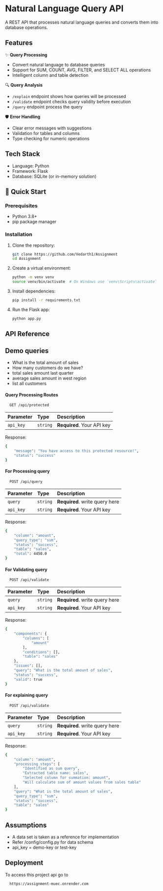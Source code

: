
# Natural Language Query API

A REST API that processes natural language queries and converts them into database operations.


## Features

✨ **Query Processing**
- Convert natural language to database queries
- Support for SUM, COUNT, AVG, FILTER, and SELECT ALL operations
- Intelligent column and table detection

🔍 **Query Analysis**
- `/explain` endpoint shows how queries will be processed
- `/validate` endpoint checks query validity before execution
- `/query` endpoint process the query

🛡️ **Error Handling**
- Clear error messages with suggestions
- Validation for tables and columns
- Type checking for numeric operations



## Tech Stack

- Language: Python
- Framework: Flask
- Database: SQLite (or in-memory solution)

## 🚀 Quick Start

### Prerequisites
- Python 3.8+
- pip package manager

### Installation
1. Clone the repository:
   ```sh
   git clone https://github.com/Vedarth1/Assignment
   cd Assignment
   ```

2. Create a virtual environment:
   ```sh
   python -m venv venv
   source venv/bin/activate  # On Windows use `venv\Scripts\activate`
   ```

3. Install dependencies:
   ```sh
   pip install -r requirements.txt
   ```

4. Run the Flask app:
   ```sh
   python app.py
   ```
## API Reference

## Demo queries
- What is the total amount of sales
- How many customers do we have?
- total sales amount last quarter
- average sales amount in west region
- list all customers

#### Query Processing Routes

```http
  GET /api/protected
```

| Parameter | Type     | Description                |
| :-------- | :------- | :------------------------- |
| `api_key` | `string` | **Required**. Your API key |

Response:
```sh
{
    "message": "You have access to this protected resource!",
    "status": "success"
}   
   ```

#### For Processing query

```http
  POST /api/query
```

| Parameter | Type     | Description                       |
| :-------- | :------- | :-------------------------------- |
| `query`      | `string` | **Required**. write query here |
| `api_key` | `string` | **Required**. Your API key |


Response:
```sh
{
    "column": "amount",
    "query_type": "sum",
    "status": "success",
    "table": "sales",
    "total": 4450.0
}
   ```

#### For Validating query

```http
  POST /api/validate
```

| Parameter | Type     | Description                       |
| :-------- | :------- | :-------------------------------- |
| `query`      | `string` | **Required**. write query here |
| `api_key` | `string` | **Required**. Your API key |


Response:
```sh
{
    "components": {
        "columns": [
            "amount"
        ],
        "conditions": [],
        "table": "sales"
    },
    "issues": [],
    "query": "What is the total amount of sales",
    "status": "success",
    "valid": true
}
   ```

#### For explaining query

```http
  POST /api/validate
```

| Parameter | Type     | Description                       |
| :-------- | :------- | :-------------------------------- |
| `query`      | `string` | **Required**. write query here |
| `api_key` | `string` | **Required**. Your API key |


Response:
```sh
{
    "column": "amount",
    "processing_steps": [
        "Identified as sum query",
        "Extracted table name: sales",
        "Selected column for summation: amount",
        "Will calculate sum of amount values from sales table"
    ],
    "query": "What is the total amount of sales",
    "query_type": "sum",
    "status": "success",
    "table": "sales"
}
   ```


## Assumptions 

- A data set is taken as a reference for implementation 
- Refer /config/config.py for data schema
- api_key = demo-key or test-key


## Deployment

To access this project api go to 

```bash
  https://assignment-muec.onrender.com
```
